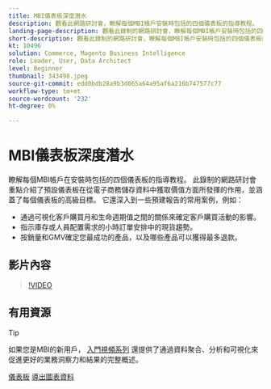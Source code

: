 ```yaml
---
title: MBI儀表板深度潛水
description: 觀看此網路研討會，瞭解每個MBI帳戶安裝時包括的四個儀表板的指導教程。
landing-page-description: 觀看此錄制的網路研討會，瞭解每個MBI帳戶安裝時包括的四個儀表板的指導教程。
short-description: 觀看此錄制的網路研討會，瞭解每個MBI帳戶安裝時包括的四個儀表板的指導教程。
kt: 10496
solution: Commerce, Magento Business Intelligence
role: Leader, User, Data Architect
level: Beginner
thumbnail: 343498.jpeg
source-git-commit: edd0bdb28a9b3d065a64a95af6a216b747577c77
workflow-type: tm+mt
source-wordcount: '232'
ht-degree: 0%

---
```


# MBI儀表板深度潛水

瞭解每個MBI帳戶在安裝時包括的四個儀表板的指導教程。 此錄制的網路研討會重點介紹了預設儀表板在從電子商務儲存資料中獲取價值方面所發揮的作用，並涵蓋了每個儀表板的高級目標。 它還深入到一些預建報告的常用案例，例如：

- 通過可視化客戶購買月和生命週期值之間的關係來確定客戶購買活動的影響。
- 指示庫存或人員配置需求的小時訂單安排中的現貨趨勢。
- 按銷量和GMV確定您最成功的產品，以及哪些產品可以獲得最多退款。

## 影片內容

>[!VIDEO](https://video.tv.adobe.com/v/343498?quality=12&learn=on)

## 有用資源

>[!TIP]
>
>如果您是MBI的新用戶， [入門視頻系列](https://experienceleague.adobe.com/docs/commerce-learn/tutorials/mbi/introduction/1-overview.html) 還提供了通過資料聚合、分析和可視化來促進更好的業務洞察力和結果的完整概述。

[儀表板](https://experienceleague.adobe.com/docs/commerce-business-intelligence/mbi/build/dashboards/ess-dashboards.html)
[導出圖表資料](https://experienceleague.adobe.com/docs/commerce-business-intelligence/mbi/build/share/exp-chart-dash.html)
